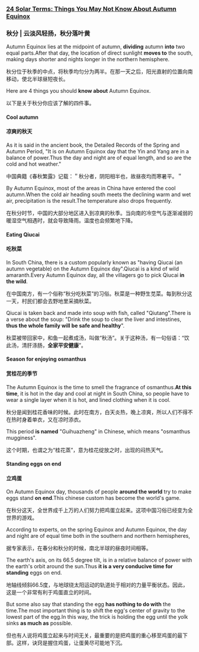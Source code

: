 ### [24 Solar Terms: Things You May Not Know About Autumn Equinox](https://web.shanbay.com/reading/web-news/articles/brstee)

### 秋分 | 云淡风轻扬，秋分落叶黄

Autumn Equinox lies at the midpoint of autumn, **dividing** autumn **into** two equal parts.After that day, the location of direct sunlight **moves to** the south, making days shorter and nights longer in the northern hemisphere.

秋分位于秋季的中点，将秋季均匀分为两半。在那一天之后，阳光直射的位置向南移动，使北半球昼短夜长。

Here are 4 things you should **know about** Autumn Equinox.

以下是关于秋分你应该了解的四件事。

#### Cool autumn

#### 凉爽的秋天

As it is said in the ancient book, the Detailed Records of the Spring and Autumn Period, "It is on Autumn Equinox day that the Yin and Yang are in a balance of power.Thus the day and night are of equal length, and so are the cold and hot weather."

中国典籍《春秋繁露》记载：＂秋分者，阴阳相半也，故昼夜均而寒暑平。＂

By Autumn Equinox, most of the areas in China have entered the cool autumn.When the cold air heading south meets the declining warm and wet air, precipitation is the result.The temperature also drops frequently.

在秋分时节，中国的大部分地区进入到凉爽的秋季。当向南的冷空气与逐渐减弱的暖湿空气相遇时，就会导致降雨。温度也会频繁地下降。

#### Eating Qiucai

#### 吃秋菜

In South China, there is a custom popularly known as "having Qiucai (an autumn vegetable) on the Autumn Equinox day".Qiucai is a kind of wild amaranth.Every Autumn Equinox day, all the villagers go to pick Qiucai **in the wild**.

在中国南方，有一个俗称“秋分吃秋菜”的习俗。秋菜是一种野生苋菜。每到秋分这一天，村民们都会去野地里采摘秋菜。

Qiucai is taken back and made into soup with fish, called "Qiutang".There is a verse about the soup: "Drink the soup to clear the liver and intestines, **thus the whole family will be safe and healthy**".

秋菜被带回家中，和鱼一起煮成汤，叫做“秋汤”。关于这种汤，有一句俗语：“饮此汤，清肝涤肠，**全家平安健康**”。

#### Season for enjoying osmanthus

#### 赏桂花的季节

The Autumn Equinox is the time to smell the fragrance of osmanthus.**At this time**, it is hot in the day and cool at night in South China, so people have to wear a single layer when it is hot, and lined clothing when it is cool.

秋分是闻到桂花香味的时候。此时在南方，白天炎热，晚上凉爽，所以人们不得不在热时身着单衣，又在凉时添衣。

This period **is named** "Guihuazheng" in Chinese, which means "osmanthus mugginess".

这个时期，也谓之为“桂花蒸”，意为桂花绽放之时，出现的闷热天气。

#### Standing eggs **on end**

#### 立鸡蛋

On Autumn Equinox day, thousands of people **around the world** try to make eggs stand **on end**.This chinese custom has become the world's game.

在秋分这天，全世界成千上万的人们努力把鸡蛋立起来。这项中国习俗已经变为全世界的游戏。

According to experts, on the spring Equinox and Autumn Equinox, the day and night are of equal time both in the southern and northern hemispheres,

据专家表示，在春分和秋分的时候，南北半球的昼夜时间相等。

The earth's axis, on its 66.5 degree tilt, is in a relative balance of power with the earth's orbit around the sun.Thus **it is a very conducive time for standing** eggs on end.

地轴线倾斜66.5度，与地球绕太阳运动的轨道处于相对的力量平衡状态。因此，这是一个非常有利于鸡蛋直立的时间。

But some also say that standing the egg **has nothing to do with** the time.The most important thing is to shift the egg's center of gravity to the lowest part of the egg.In this way, the trick is holding the egg until the yolk sinks **as much as** possible.

但也有人说将鸡蛋立起来与时间无关，最重要的是把鸡蛋的重心移至鸡蛋的最下部。这样，诀窍是握住鸡蛋，让蛋黄尽可能地下沉。
